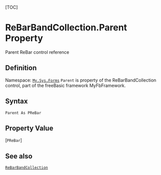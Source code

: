 [TOC]
# ReBarBandCollection.Parent Property
Parent ReBar control reference
## Definition
Namespace: [`My.Sys.Forms`](My.Sys.Forms.md)
`Parent` is property of the ReBarBandCollection control, part of the freeBasic framework MyFbFramework.
## Syntax
```freeBasic
Parent As PReBar
```
## Property Value
[`PReBar`]
## See also
[`ReBarBandCollection`](ReBarBandCollection.md)
